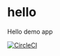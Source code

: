 # hello
Hello demo app

[![CircleCI](https://circleci.com/gh/leandrosilvagoncalves/hello/tree/main.svg?style=svg)](https://circleci.com/gh/leandrosilvagoncalves/hello/tree/main)

